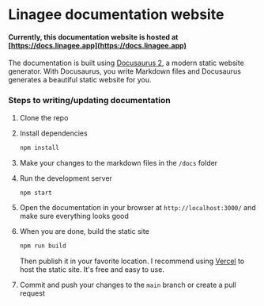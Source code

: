 # Linagee documentation website

#### Currently, this documentation website is hosted at [https://docs.linagee.app](https://docs.linagee.app)

The documentation is built using [Docusaurus 2](https://docusaurus.io/), a modern static website generator.
With Docusaurus, you write Markdown files and Docusaurus generates a beautiful static website for you.

### Steps to writing/updating documentation

1. Clone the repo
2. Install dependencies
    ```bash
    npm install
    ```
3. Make your changes to the markdown files in the `/docs` folder
4. Run the development server
    ```bash
    npm start
    ```
5. Open the documentation in your browser at `http://localhost:3000/` and
   make sure everything looks good
6. When you are done, build the static site
    ```bash
    npm run build
    ```
   Then publish it in your favorite location.
   I recommend using [Vercel](https://vercel.com/) to host the static site. It's free and easy to use.

7. Commit and push your changes to the `main` branch or create a pull request
